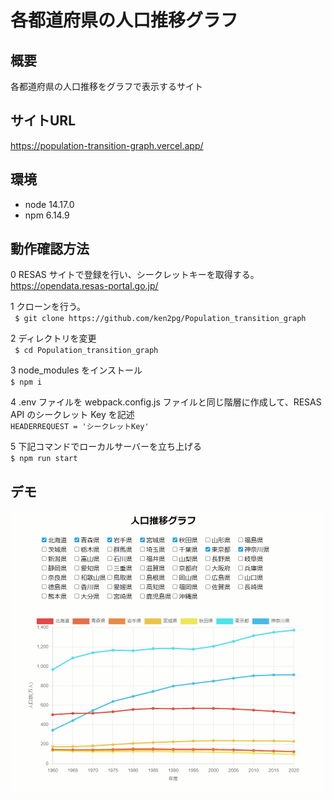 # 各都道府県の人口推移グラフ

## 概要
各都道府県の人口推移をグラフで表示するサイト

## サイトURL
https://population-transition-graph.vercel.app/

## 環境
- node 14.17.0
- npm 6.14.9

## 動作確認方法

0 RESAS サイトで登録を行い、シークレットキーを取得する。<br/>
https://opendata.resas-portal.go.jp/

1 クローンを行う。<br/>
` $ git clone https://github.com/ken2pg/Population_transition_graph`

2 ディレクトリを変更<br/>
` $ cd Population_transition_graph`

3 node_modules をインストール<br/>
`$ npm i`

4 .env ファイルを webpack.config.js ファイルと同じ階層に作成して、RESAS API のシークレット Key を記述<br/>
`HEADERREQUEST = 'シークレットKey'`

5 下記コマンドでローカルサーバーを立ち上げる<br/>
`$ npm run start`



## デモ
<img src=".\static\Videotogif.gif">